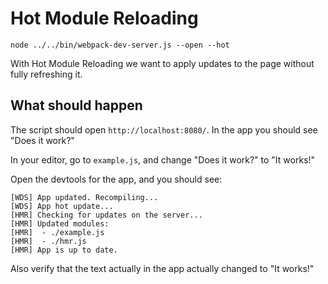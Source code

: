 # Hot Module Reloading

```shell
node ../../bin/webpack-dev-server.js --open --hot
```

With Hot Module Reloading we want to apply updates to the page without fully refreshing it.

## What should happen

The script should open `http://localhost:8080/`. In the app you should see "Does it work?"

In your editor, go to `example.js`, and change "Does it work?" to "It works!"

Open the devtools for the app, and you should see:

```
[WDS] App updated. Recompiling...
[WDS] App hot update...
[HMR] Checking for updates on the server...
[HMR] Updated modules:
[HMR]  - ./example.js
[HMR]  - ./hmr.js
[HMR] App is up to date.
```

Also verify that the text actually in the app actually changed to "It works!"
